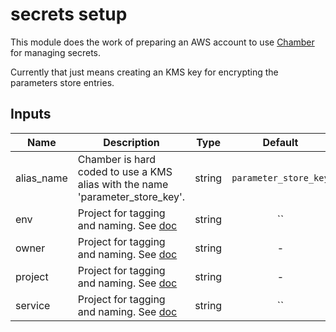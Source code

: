 # secrets setup

This module does the work of preparing an AWS account to use [Chamber](https://github.com/segmentio/chamber) for managing secrets.

Currently that just means creating an KMS key for encrypting the parameters store entries.


<!-- START -->
## Inputs

| Name | Description | Type | Default | Required |
|------|-------------|:----:|:-----:|:-----:|
| alias\_name | Chamber is hard coded to use a KMS alias with the name 'parameter_store_key'. | string | `parameter_store_key` | no |
| env | Project for tagging and naming. See [doc](../README.md#consistent-tagging) | string | `` | no |
| owner | Project for tagging and naming. See [doc](../README.md#consistent-tagging) | string | - | yes |
| project | Project for tagging and naming. See [doc](../README.md#consistent-tagging) | string | - | yes |
| service | Project for tagging and naming. See [doc](../README.md#consistent-tagging) | string | `` | no |

<!-- END -->
